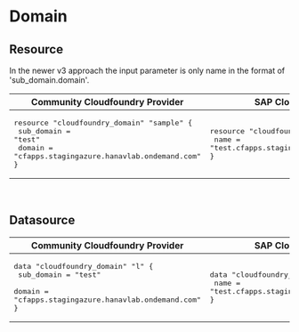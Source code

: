 # Domain


## Resource

In the newer v3 approach the input parameter is only name in the format of 'sub_domain.domain'.


| Community Cloudfoundry Provider | SAP Cloudfoundry Provider |
| -- | -- |
| <pre>resource "cloudfoundry_domain" "sample" {</br>  sub_domain = "test"</br>  domain = "cfapps.stagingazure.hanavlab.ondemand.com"</br>}</br></pre> | <pre>resource "cloudfoundry_domain" "sample" {</br>  name  = "test.cfapps.stagingazure.hanavlab.ondemand.com"</br>}</br></pre> |

<br/>

## Datasource





| Community Cloudfoundry Provider | SAP Cloudfoundry Provider |
| -- | -- |
| <pre>data "cloudfoundry_domain" "l" {</br>    sub_domain = "test"</br>    domain = "cfapps.stagingazure.hanavlab.ondemand.com"</br>}</br></pre> | <pre>data "cloudfoundry_domain" "mydomain" {</br>  name = "test.cfapps.stagingazure.hanavlab.ondemand.com"</br>}</br></pre> |
